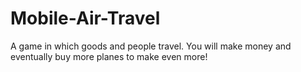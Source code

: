 # Mobile-Air-Travel
 A game in which goods and people travel. You will make money and eventually buy more planes to make even more!
